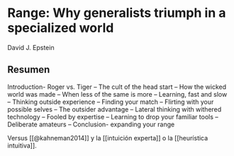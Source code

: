# Range: Why generalists triumph in a specialized world
David J. Epstein

## Resumen

Introduction- Roger vs. Tiger – The cult of the head start – How the wicked world was made – When less of the same is more – Learning, fast and slow – Thinking outside experience – Finding your match – Flirting with your possible selves – The outsider advantage – Lateral thinking with withered technology – Fooled by expertise – Learning to drop your familiar tools – Deliberate amateurs – Conclusion- expanding your range

Versus [[@kahneman2014]] y la [[intuición experta]] o la [[heurística intuitiva]].
